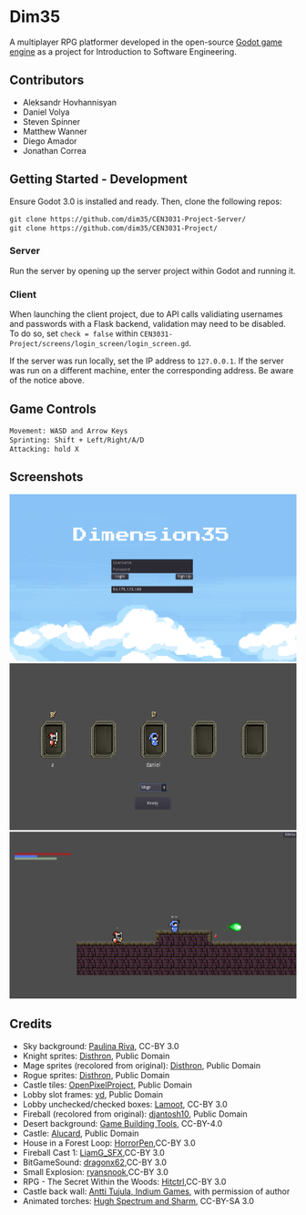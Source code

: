 # Dim35
A multiplayer RPG platformer developed in the open-source [Godot game engine](https://godotengine.org/) as a project for Introduction to Software Engineering.

## Contributors
- Aleksandr Hovhannisyan
- Daniel Volya
- Steven Spinner
- Matthew Wanner
- Diego Amador
- Jonathan Correa

## Getting Started - Development
Ensure Godot 3.0 is installed and ready. Then, clone the following repos:
```
git clone https://github.com/dim35/CEN3031-Project-Server/
git clone https://github.com/dim35/CEN3031-Project/
```
### Server
Run the server by opening up the server project within Godot and running it.

### Client
When launching the client project, due to API calls validiating usernames and passwords with a Flask backend, validation may need to be disabled. To do so, set `check = false` within `CEN3031-Project/screens/login_screen/login_screen.gd`.

If the server was run locally, set the IP address to `127.0.0.1`. If the server was run on a different machine, enter the corresponding address. Be aware of the notice above.

## Game Controls
```
Movement: WASD and Arrow Keys
Sprinting: Shift + Left/Right/A/D
Attacking: hold X
```

## Screenshots
![Login](assets/screenshots/login.png)
![Lobby](assets/screenshots/lobby.png)
![In Game](assets/screenshots/ingame.png)

## Credits
- Sky background: [Paulina Riva](https://opengameart.org/content/sky-background), CC-BY 3.0 
- Knight sprites: [Disthron](https://opengameart.org/content/classic-knight-animated), Public Domain
- Mage sprites (recolored from original): [Disthron](https://opengameart.org/content/mr-necromancer-man-animated), Public Domain
- Rogue sprites: [Disthron](https://opengameart.org/content/mr-knife-guy-animated), Public Domain
- Castle tiles: [OpenPixelProject](https://openpixelproject.itch.io/opp2017castle), Public Domain
- Lobby slot frames: [yd](https://opengameart.org/content/gui-windows-constructor), Public Domain
- Lobby unchecked/checked boxes: [Lamoot](https://opengameart.org/content/rpg-gui-construction-kit-v10), CC-BY 3.0 
- Fireball (recolored from original): [djantosh10](https://opengameart.org/content/fireballs), Public Domain
- Desert background: [Game Building Tools](http://www.gamebuildingtools.com/product/desert-parallax-background/), CC-BY-4.0 
- Castle: [Alucard](https://opengameart.org/content/castle-2d), Public Domain
- House in a Forest Loop: [HorrorPen](https://opengameart.org/users/horrorpen),CC-BY 3.0 
- Fireball Cast 1: [LiamG_SFX](https://freesound.org/people/LiamG_SFX/),CC-BY 3.0 
- BitGameSound: [dragonx62](https://freesound.org/people/dragonx62/),CC-BY 3.0 
- Small Explosion: [ryansnook](https://freesound.org/people/ryansnook/),CC-BY 3.0 
- RPG - The Secret Within the Woods: [Hitctrl](https://opengameart.org/users/hitctrl),CC-BY 3.0 
- Castle back wall: [Antti Tujula, Indium Games](https://blog.indiumgames.fi/2014/08/06/creating-level-2d-game/), with permission of author
- Animated torches: [Hugh Spectrum and Sharm](https://opengameart.org/content/lpc-animated-torch), CC-BY-SA 3.0
